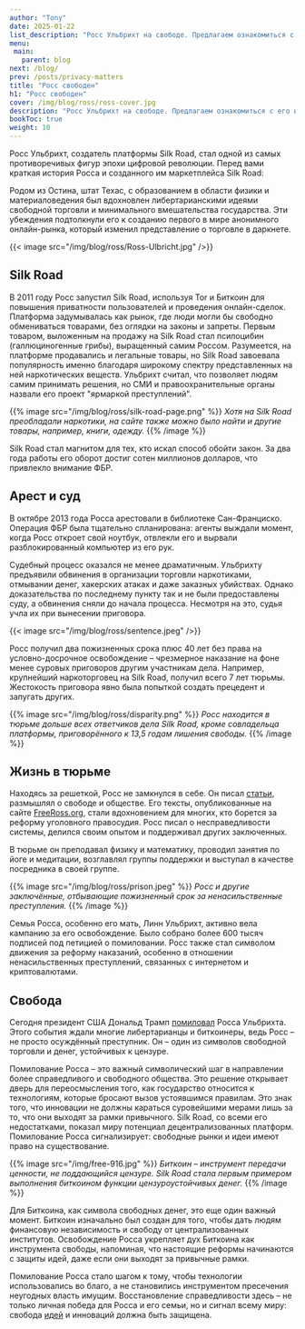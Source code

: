 ```yaml
---
author: "Tony"
date: 2025-01-22
list_description: "Росс Ульбрихт на свободе. Предлагаем ознакомиться с его историей."
menu:
 main:
   parent: blog
next: /blog/
prev: /posts/privacy-matters
title: "Росс свободен"
h1: "Росс свободен"
cover: /img/blog/ross/ross-cover.jpg
description: "Росс Ульбрихт на свободе. Предлагаем ознакомиться с его историей."
bookToc: true
weight: 10
---
```


Росс Ульбрихт, создатель платформы Silk Road, стал одной из самых противоречивых фигур эпохи цифровой революции. Перед вами краткая история Росса и созданного им маркетплейса Silk Road: 

Родом из Остина, штат Техас, с образованием в области физики и материаловедения был вдохновлен либертарианскими идеями свободной торговли и минимального вмешательства государства. Эти убеждения подтолкнули его к созданию первого в мире анонимного онлайн-рынка, который изменил представление о торговле в даркнете.

{{< image src="/img/blog/ross/Ross-Ulbricht.jpg" />}}

## Silk Road

В 2011 году Росс запустил Silk Road, используя Tor и Биткоин для повышения приватности пользователей и проведения онлайн-сделок. Платформа задумывалась как рынок, где люди могли бы свободно обмениваться товарами, без оглядки на законы и запреты. Первым товаром, выложенным на продажу на Silk Road стал псилоцибин (галлюциногенные грибы), выращенный самим Россом. Разумеется, на платформе продавались и легальные товары, но Silk Road завоевала популярность именно благодаря широкому спектру представленных на ней наркотических веществ. Ульбрихт считал, что позволяет людям самим принимать решения, но СМИ и правоохранительные органы назвали его проект "ярмаркой преступлений".

{{% image src="/img/blog/ross/silk-road-page.png" %}}
_Хотя на Silk Road преобладали наркотики, на сайте также можно было найти и другие товары, например, книги, одежду._
{{% /image %}}

Silk Road стал магнитом для тех, кто искал способ обойти закон. За два года работы его оборот достиг сотен миллионов долларов, что привлекло внимание ФБР.

## Арест и суд

В октябре 2013 года Росса арестовали в библиотеке Сан-Франциско. Операция ФБР была тщательно спланирована: агенты выждали момент, когда Росс откроет свой ноутбук, отвлекли его и вырвали разблокированный компьютер из его рук.

Судебный процесс оказался не менее драматичным. Ульбрихту предъявили обвинения в организации торговли наркотиками, отмывании денег, хакерских атаках и даже заказных убийствах. Однако доказательства по последнему пункту так и не были предоставлены суду, а обвинения сняли до начала процесса. Несмотря на это, судья учла их при вынесении приговора.

{{< image src="/img/blog/ross/sentence.jpeg" />}}

Росс получил два пожизненных срока плюс 40 лет без права на условно-досрочное освобождение – чрезмерное наказание на фоне менее суровых приговоров другим участникам дела. Например, крупнейший наркоторговец на Silk Road, получил всего 7 лет тюрьмы. Жестокость приговора явно была попыткой создать прецедент и запугать других.

{{% image src="/img/blog/ross/disparity.png" %}}
_Росс находится в тюрьме дольше всех ответчиков дела Silk Road, кроме совладельца платформы, приговорённого к 13,5 годам лишения свободы._ 
{{% /image %}}

## Жизнь в тюрьме

Находясь за решеткой, Росс не замкнулся в себе. Он писал [статьи](/bitcoin-svoboda/), размышлял о свободе и обществе. Его тексты, опубликованные на сайте [FreeRoss.org](https://freeross.org/), стали вдохновением для многих, кто борется за реформу уголовного правосудия. Росс писал о несправедливости системы, делился своим опытом и поддерживал других заключенных.

В тюрьме он преподавал физику и математику, проводил занятия по йоге и медитации, возглавлял группы поддержки и выступал в качестве посредника в своей группе.

{{% image src="/img/blog/ross/prison.jpeg" %}}
_Росс и другие заключённые, отбывающие пожизненный срок за ненасильственные преступления._
{{% /image %}}

Семья Росса, особенно его мать, Линн Ульбрихт, активно вела кампанию за его освобождение. Было собрано более 600 тысяч подписей под петицией о помиловании. Росс также стал символом движения за реформу наказаний, особенно в отношении ненасильственных преступлений, связанных с интернетом и криптовалютами.

## Свобода

Сегодня президент США Дональд Трамп [помиловал](https://truthsocial.com/@realDonaldTrump/113869112741612092) Росса Ульбрихта. Этого события ждали многие либертарианцы и биткоинеры, ведь Росс – не просто осуждённый преступник. Он – один из символов свободной торговли и денег, устойчивых к цензуре.

Помилование Росса – это важный символический шаг в направлении более справедливого и свободного общества. Это решение открывает дверь для переосмысления того, как государство относится к технологиям, которые бросают вызов устоявшимся правилам. Это знак того, что инновации не должны караться суровейшими мерами лишь за то, что они выходят за рамки привычного. Silk Road, со всеми его недостатками, показал миру потенциал децентрализованных платформ. Помилование Росса сигнализирует: свободные рынки и идеи имеют право на существование.

{{% image src="/img/free-916.jpg" %}}
_Биткоин – инструмент передачи ценности, не поддающийся цензуре. Silk Road стала первым примером выполнения биткоином функции цензуроустойчивых денег._
{{% /image %}}

Для Биткоина, как символа свободных денег, это еще один важный момент. Биткоин изначально был создан для того, чтобы дать людям финансовую независимость и свободу от централизованных институтов. Освобождение Росса укрепляет дух Биткоина как инструмента свободы, напоминая, что настоящие реформы начинаются с защиты идей, даже если они выходят за привычные рамки.

Помилование Росса стало шагом к тому, чтобы технологии использовались во благо, а не становились инструментом пресечения неугодных власть имущим. Восстановление справедливости здесь – не только личная победа для Росса и его семьи, но и сигнал всему миру: свобода [идей](/21-sposob/glava-1-bitcoin-eto-ideya/) и инноваций должна быть защищена.
